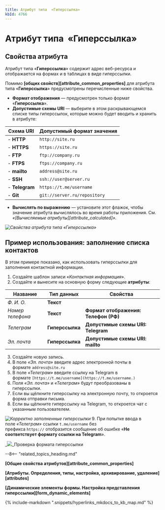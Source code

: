 ```yaml
---
title: Атрибут типа  «Гиперссылка»
kbId: 4766
---
```


# Атрибут типа  «Гиперссылка»

## Свойства атрибута

Атрибут типа «**Гиперссылка**» содержит адрес веб-ресурса и отображается на формах и в таблицах в виде гиперссылки.

Помимо **[общих свойств][attribute_common_properties]** для атрибута типа «**Гиперссылка**» предусмотрены перечисленные ниже свойства.

- **Формат отображения** — предусмотрен только формат «**Гиперссылка**».
- **Допустимые схемы URI** — выберите в этом раскрывающемся списке типы гиперссылок, которые можно будет вводить и хранить в атрибуте:

| Схема URI | Допустимый формат значения |
| --- | --- |
| - **HTTP** | `http://site.ru` |
| - **HTTPS** | `https://site.ru` |
| - **FTP** | `ftp://company.ru` |
| - **FTPS** | `ftps://company.ru` |
| - **mailto** | `address@site.ru` |
| - **SSH** | `ssh://user@server.ru` |
| - **Telegram** | `https://t.me/username` |
| - **Git** | `git://server.ru/repository` |
- **Вычислять по выражению** — установите этот флажок, чтобы значение атрибута вычислялось во время работы приложения. См. *«[Вычисляемые атрибуты][attribute_calculated]».*

_![Свойства атрибута типа «Гиперссылка»](https://kb.comindware.ru/assets/attribute_hyperlink_properties.png)_

## Пример использования: заполнение списка контактов

В этом примере показано, как использовать гиперссылки для заполнения контактной информации.

1. Создайте шаблон записи «*Контактная информация*».
2. Создайте и вынесите на основную форму следующие **атрибуты**:

| Название | Тип данных | Свойства |
| --- | --- | --- |
| *Ф. И. О.* | **Текст** |  |
| *Номер телефона* | **Текст** | **Формат отображения: Телефон (РФ)** |
| *Телеграм* | **Гиперссылка** | **Допустимые схемы URI: Telegram** |
| *Эл. почта* | **Гиперссылка** | **Допустимые схемы URI: mailto** |
3. Создайте новую запись.
4. В поле *«Эл. почта»* введите адрес электронной почты в формате `address@site.ru`
5. В поле *«Телеграм»* введите ссылку на Telegram в формате `[https://t.me/username](https://t.me/username.)`
6. Поля *«Эл. почта»* и *«Телеграм»* будут преобразованы в гиперссылки.
7. Если вы щёлкните гиперссылку на электронную почту, то откроется форма отправки письма.
8. Если вы щёлкните гиперссылку на Telegram, то откроется чат с указанным пользователем.

_![Корректно заполненные гиперссылки](https://kb.comindware.ru/assets/img_6682b70329047.png)_
9. При попытке ввода в поле *«Телеграм»* ссылки `t.me/username` без префикса `https://` отобразится сообщение об ошибке «**Не соответствует формату ссылки на Telegram**».

_![](https://kb.comindware.ru/assets/img_6682b6c5e5402.png)_Проверка формата гиперссылки

--8<-- "related_topics_heading.md"

**[Общие свойства атрибутов][attribute_common_properties]**

**[Атрибуты. Определения, типы, настройка, архивирование, удаление][attributes]**

**[Динамические элементы формы. Настройка представления гиперссылки][form_dynamic_elements]**



{% include-markdown ".snippets/hyperlinks_mkdocs_to_kb_map.md" %}
